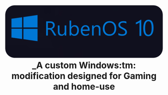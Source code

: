 <h1 align="center">
  <img src="https://github.com/WorldOFWindows/RubenOS/blob/main/rubenos_banner.png?raw=true" "width="500"  style="border-radius: 30px"></a>
_A custom Windows:tm: modification designed for Gaming and home-use                                                                                                              
                                                                                                                                      
